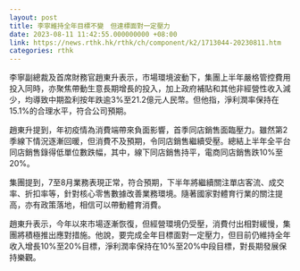 ```yaml
---
layout: post
title: 李寧維持全年目標不變　但達標面對一定壓力
date: 2023-08-11 11:42:55.000000000 +08:00
link: https://news.rthk.hk/rthk/ch/component/k2/1713044-20230811.htm
categories: rthk
---
```


李寧副總裁及首席財務官趙東升表示，市場環境波動下，集團上半年嚴格管控費用投入同時，亦聚焦帶動生意長期增長的投入，加上政府補貼和其他非經營性收入減少，均導致中期盈利按年跌逾3%至21.2億元人民幣。但他指，淨利潤率保持在15.1%的合理水平，符合公司預期。

趙東升提到，年初疫情為消費端帶來負面影響，首季同店銷售面臨壓力。雖然第2季線下情況逐漸回暖，但消費不及預期，令同店銷售繼續受壓。總結上半年全平台同店銷售錄得低單位數跌幅，其中，線下同店銷售持平，電商同店銷售跌10%至20%。

集團提到，7至8月業務表現正常，符合預期，下半年將繼續關注單店客流、成交率、折扣率等，針對核心零售數據改善業務環境。隨著國家對體育行業的關注提高，亦有政策落地，相信可以帶動體育消費。

趙東升表示，今年以來市場逐漸恢復，但經營環境仍受壓，消費付出相對緩慢，集團將積極推出應對措施。他說，要完成全年目標面對一定壓力，但目前仍維持全年收入增長10%至20%目標，淨利潤率保持在10%至20%中段目標，對長期發展保持樂觀。
